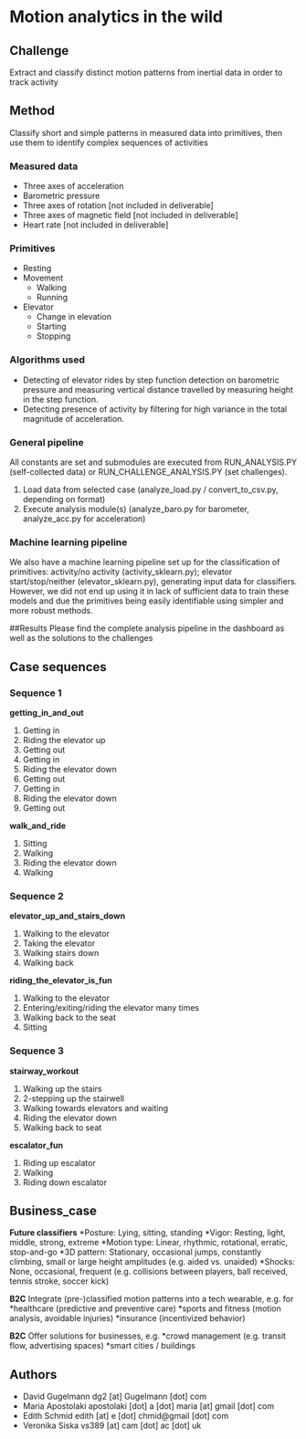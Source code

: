 # Motion analytics in the wild

## Challenge
Extract and classify distinct motion patterns from inertial data in order to track activity


## Method
Classify short and simple patterns in measured data into primitives, then use them to identify complex sequences of activities

### Measured data
* Three axes of acceleration
* Barometric pressure
* Three axes of rotation [not included in deliverable]
* Three axes of magnetic field [not included in deliverable]
* Heart rate  [not included in deliverable]

### Primitives
* Resting
* Movement
  * Walking
  * Running
* Elevator
  * Change in elevation
  * Starting
  * Stopping

### Algorithms used
* Detecting of elevator rides by step function detection on barometric pressure and measuring vertical distance travelled by measuring height in the step function.
* Detecting presence of activity by filtering for high variance in the total magnitude of acceleration.

### General pipeline
All constants are set and submodules are executed from RUN_ANALYSIS.PY (self-collected data) or RUN_CHALLENGE_ANALYSIS.PY (set challenges).

1. Load data from selected case (analyze_load.py / convert_to_csv.py, depending on format)
2. Execute analysis module(s) (analyze_baro.py for barometer, analyze_acc.py for acceleration)

### Machine learning  pipeline
We also have a machine learning pipeline set up for the classification of primitives: activity/no activity (activity_sklearn.py); elevator start/stop/neither (elevator_sklearn.py), generating input data for classifiers. However, we did not end up using it in lack of sufficient data to train these models and due the primitives being easily identifiable using simpler and more robust methods.

##Results
Please find the complete analysis pipeline in the dashboard as well as the solutions to the challenges


## Case sequences
### Sequence 1
__getting_in_and_out__

1. Getting in
2. Riding the elevator up
3. Getting out
4. Getting in
5. Riding the elevator down
6. Getting out
7. Getting in
8. Riding the elevator down
9. Getting out

__walk_and_ride__

1. Sitting
2. Walking
3. Riding the elevator down
4. Walking

### Sequence 2

__elevator_up_and_stairs_down__

1. Walking to the elevator
2. Taking the elevator
3. Walking stairs down
4. Walking back

__riding_the_elevator_is_fun__

1. Walking to the elevator
2. Entering/exiting/riding the elevator many times
3. Walking back to the seat
4. Sitting

### Sequence 3

__stairway_workout__

1. Walking up the stairs
2. 2-stepping up the stairwell
3. Walking towards elevators and waiting
4. Riding the elevator down
5. Walking back to seat

__escalator_fun__

1. Riding up escalator
2. Walking
3. Riding down escalator

## Business_case
__Future classifiers__
*Posture: Lying, sitting, standing
*Vigor: Resting, light, middle, strong, extreme
*Motion type: Linear, rhythmic, rotational, erratic, stop-and-go
*3D pattern: Stationary, occasional jumps, constantly climbing, small or large height amplitudes (e.g. aided vs. unaided)
*Shocks: None, occasional, frequent (e.g. collisions between players, ball received, tennis stroke, soccer kick)

__B2C__
Integrate (pre-)classified motion patterns into a tech wearable, e.g. for
*healthcare (predictive and preventive care)
*sports and fitness (motion analysis, avoidable injuries)
*insurance (incentivized behavior)

__B2C__
Offer solutions for businesses, e.g.
*crowd management (e.g. transit flow, advertising spaces)
*smart cities / buildings

## Authors
* David Gugelmann dg2 [at] Gugelmann [dot] com 
* Maria Apostolaki apostolaki [dot] a [dot] maria [at] gmail [dot] com
* Edith Schmid edith [at] e [dot] chmid@gmail [dot] com
* Veronika Siska vs389 [at] cam [dot] ac [dot] uk
